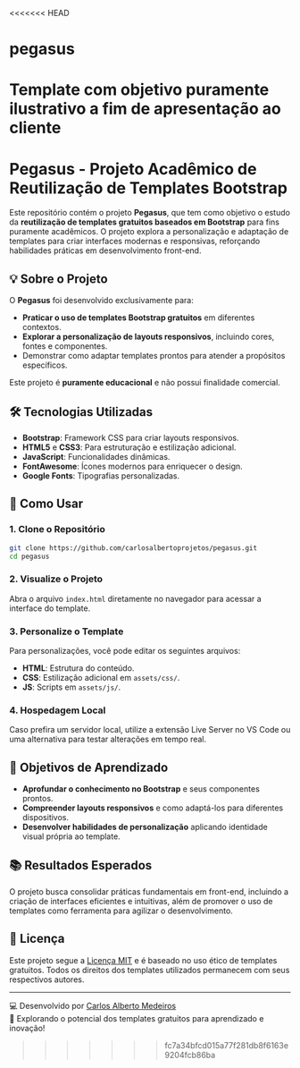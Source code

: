 <<<<<<< HEAD
# pegasus
Template com objetivo puramente ilustrativo a fim de apresentação ao cliente
=======
# Pegasus - Projeto Acadêmico de Reutilização de Templates Bootstrap

Este repositório contém o projeto **Pegasus**, que tem como objetivo o estudo da **reutilização de templates gratuitos baseados em Bootstrap** para fins puramente acadêmicos. O projeto explora a personalização e adaptação de templates para criar interfaces modernas e responsivas, reforçando habilidades práticas em desenvolvimento front-end.

## 💡 **Sobre o Projeto**

O **Pegasus** foi desenvolvido exclusivamente para:

- **Praticar o uso de templates Bootstrap gratuitos** em diferentes contextos.
- **Explorar a personalização de layouts responsivos**, incluindo cores, fontes e componentes.
- Demonstrar como adaptar templates prontos para atender a propósitos específicos.

Este projeto é **puramente educacional** e não possui finalidade comercial.

## 🛠️ **Tecnologias Utilizadas**

- **Bootstrap**: Framework CSS para criar layouts responsivos.
- **HTML5** e **CSS3**: Para estruturação e estilização adicional.
- **JavaScript**: Funcionalidades dinâmicas.
- **FontAwesome**: Ícones modernos para enriquecer o design.
- **Google Fonts**: Tipografias personalizadas.

## 🚀 **Como Usar**

### 1. Clone o Repositório

```bash
git clone https://github.com/carlosalbertoprojetos/pegasus.git
cd pegasus
```

### 2. Visualize o Projeto

Abra o arquivo `index.html` diretamente no navegador para acessar a interface do template.

### 3. Personalize o Template

Para personalizações, você pode editar os seguintes arquivos:

- **HTML**: Estrutura do conteúdo.
- **CSS**: Estilização adicional em `assets/css/`.
- **JS**: Scripts em `assets/js/`.

### 4. Hospedagem Local

Caso prefira um servidor local, utilize a extensão Live Server no VS Code ou uma alternativa para testar alterações em tempo real.

## 🌟 **Objetivos de Aprendizado**

- **Aprofundar o conhecimento no Bootstrap** e seus componentes prontos.
- **Compreender layouts responsivos** e como adaptá-los para diferentes dispositivos.
- **Desenvolver habilidades de personalização** aplicando identidade visual própria ao template.

## 📚 **Resultados Esperados**

O projeto busca consolidar práticas fundamentais em front-end, incluindo a criação de interfaces eficientes e intuitivas, além de promover o uso de templates como ferramenta para agilizar o desenvolvimento.

## 📄 **Licença**

Este projeto segue a [Licença MIT](LICENSE) e é baseado no uso ético de templates gratuitos. Todos os direitos dos templates utilizados permanecem com seus respectivos autores.

---

💻 Desenvolvido por [Carlos Alberto Medeiros](https://www.linkedin.com/in/carlos-alberto-medeiros-29aa6258/)  
🌟 Explorando o potencial dos templates gratuitos para aprendizado e inovação!
>>>>>>> fc7a34bfcd015a77f281db8f6163e9204fcb86ba

